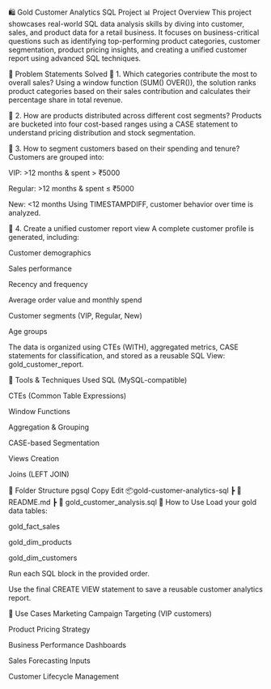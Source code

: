 🛍️ Gold Customer Analytics SQL Project
📊 Project Overview
This project showcases real-world SQL data analysis skills by diving into customer, sales, and product data for a retail business. It focuses on business-critical questions such as identifying top-performing product categories, customer segmentation, product pricing insights, and creating a unified customer report using advanced SQL techniques.

🧠 Problem Statements Solved
🔹 1. Which categories contribute the most to overall sales?
Using a window function (SUM() OVER()), the solution ranks product categories based on their sales contribution and calculates their percentage share in total revenue.

🔹 2. How are products distributed across different cost segments?
Products are bucketed into four cost-based ranges using a CASE statement to understand pricing distribution and stock segmentation.

🔹 3. How to segment customers based on their spending and tenure?
Customers are grouped into:

VIP: >12 months & spent > ₹5000

Regular: >12 months & spent ≤ ₹5000

New: <12 months
Using TIMESTAMPDIFF, customer behavior over time is analyzed.

🔹 4. Create a unified customer report view
A complete customer profile is generated, including:

Customer demographics

Sales performance

Recency and frequency

Average order value and monthly spend

Customer segments (VIP, Regular, New)

Age groups

The data is organized using CTEs (WITH), aggregated metrics, CASE statements for classification, and stored as a reusable SQL View: gold_customer_report.

🧰 Tools & Techniques Used
SQL (MySQL-compatible)

CTEs (Common Table Expressions)

Window Functions

Aggregation & Grouping

CASE-based Segmentation

Views Creation

Joins (LEFT JOIN)

📁 Folder Structure
pgsql
Copy
Edit
📦gold-customer-analytics-sql
 ┣ 📄 README.md
 ┣ 📄 gold_customer_analysis.sql
🚀 How to Use
Load your gold data tables:

gold_fact_sales

gold_dim_products

gold_dim_customers

Run each SQL block in the provided order.

Use the final CREATE VIEW statement to save a reusable customer analytics report.

🎯 Use Cases
Marketing Campaign Targeting (VIP customers)

Product Pricing Strategy

Business Performance Dashboards

Sales Forecasting Inputs

Customer Lifecycle Management


